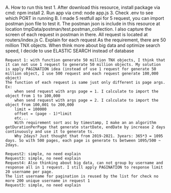 A. How to run this test
	1. After download this resource, install package via cmd: npm install
	2. Run app via cmd: node app.js
	3. Check .env to see which PORT in running
B. I made 5 restfull api for 5 request, you can import postman json file to test it. The postman json is include in this resource at location tmpData/postman/test.postman_collection.
	I also capture the screen of each request in postman in there.
	All request is located at routers/index.js
C. Explain for each request
	As the requirement, there are 50 million TNX objects. When think more about big data and optimize search speed, I decide to use ELASTIC SEARCH instead of database

	Request 1: with function generate 50 million TNX objects, I think that it can not use 1 request to generate 50 million objects. My solution is apply PAGINATION idea (instead of use 1 request for generate 50 million object, I use 500 request and each request generate 100,000 object)
	The function of each request is same just only different is page args.
	Ex: 
		when send request with args page = 1. I calculate to import the object from 1 to 100,000
		when send request with args page = 2. I calculate to import the object from 100,001 to 200,000
		limit = 100000
		offset = (page - 1)*limit
		etc...
		With requirement sort asc by timestamp, I make an an algorithm getDurationPerPage that generate startDate, endDate by increase 2 days continuously and use it to generate ts.
		Why 2days? Just thought that from 2019-2021. 3years: 365*3 = 1095 days. So with 500 pages, each page is generate ts between 1095/500 ~ 2days.

	Request2: simple, no need explain
	Request3: simple, no need explain
	Request4: Also thinking about big data, can not group by username and response all in 1 request. I still apply PAGINATION to response limit 20 username per page.
	The list username for pagination is reused by the list for check no more 200 unique username in request 1
	Request3: simple, no need explain
